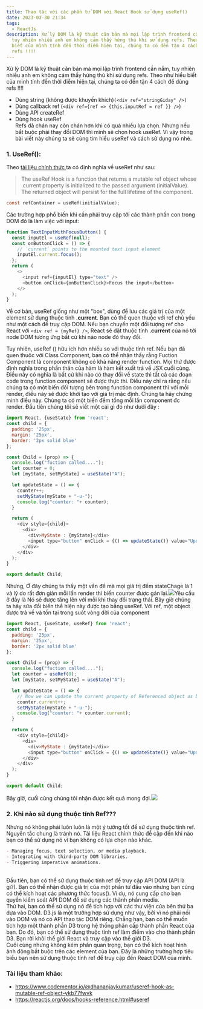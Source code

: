 ```yaml
---
title: Thao tác với các phần tử DOM với React Hook sử dụng useRef()
date: 2023-03-30 21:34
tags:
  - ReactJs
description: Xử lý DOM là kỹ thuật căn bản mà mọi lập trình frontend cần nắm,
  tuy nhiên nhiều anh em không cảm thấy hứng thú khi sử dụng refs. Theo như hiểu
  biết của mình tính đến thời điểm hiện tại, chúng ta có đến tận 4 cách để dùng
  refs !!!!
---
```



Xử lý DOM là kỹ thuật căn bản mà mọi lập trình frontend cần nắm, tuy nhiên nhiều anh em không cảm thấy hứng thú khi sử dụng refs. Theo như hiểu biết của mình tính đến thời điểm hiện tại, chúng ta có đến tận 4 cách để dùng refs !!!!

* Dùng string (không được khuyến khích)`(<div ref="stringGiday" />)`
* Dùng callback ref (`<div ref={ref => {this.inputRef = ref }} />`)
* Dùng API createRef
* Dùng hook useRef\
  Refs đã chán nay còn chán hơn khi có quá nhiều lựa chọn. Nhưng nếu bắt buộc phải thay đổi DOM thì mình sẽ chọn hook useRef. Vì vậy trong bài viết này chúng ta sẽ cùng tìm hiểu useRef và cách sử dụng nó nhé.

### 1. UseRef():

Theo [tài liệu chính thức ](https://reactjs.org/docs/hooks-reference.html#useref)ta có định nghĩa về useRef như sau:

> The useRef Hook is a function that returns a mutable ref object whose .current property is initialized to the passed argument (initialValue). The returned object will persist for the full lifetime of the component.

```objectivec
const refContainer = useRef(initialValue);

```

Các trường hợp phổ biến khi cần phải truy cập tới các thành phần con trong DOM đó là làm việc với input:

```javascript
function TextInputWithFocusButton() {
  const inputEl = useRef(null);
  const onButtonClick = () => {
    // `current` points to the mounted text input element
    inputEl.current.focus();
  };
  return (
    <>
      <input ref={inputEl} type="text" />
      <button onClick={onButtonClick}>Focus the input</button>
    </>
  );
}

```

Về cơ bản, useRef giống như một "box", dùng để lưu các giá trị của một element sử dụng thuộc tính **.current**. Bạn có thể quen thuộc với ref chủ yếu như một cách để truy cập DOM. Nếu bạn chuyển một đối tượng ref cho React với `<div ref = {myRef} />`, React sẽ đặt thuộc tính **.current** của nó tới node DOM tương ứng bất cứ khi nào node đó thay đổi.

Tuy nhiên, useRef () hữu ích hơn nhiều so với thuộc tính ref. Nếu bạn đã quen thuộc với Class Component, bạn có thể nhận thấy rằng Fuction Component là component không có khả năng render function. Mọi thứ được định nghĩa trong phần thân của hàm là hàm kết xuất trả về JSX cuối cùng. Điều này có nghĩa là bất cứ khi nào có thay đổi về state thì tất cả các đoạn code trong function component sẽ được thực thi. Điều này chỉ ra rằng nếu chúng ta có một biến đối tượng bên trong function component thì với mỗi render, điều này sẽ được khởi tạo với giá trị mặc định. Chúng ta hãy chứng minh điều này. Chúng ta có một biến đếm tổng mỗi lần component đc render. Đầu tiên chúng tôi sẽ viết một cái gì đó như dưới đây :

```javascript
import React, {useState} from 'react';
const child = {
  padding: '25px',
  margin: '25px',
  border: '2px solid blue'
};

const Child = (prop) => {
  console.log("fuction called....");
  let counter = 0;
  let [myState, setMyState] = useState("A");

  let updateState = () => {
    counter++;
    setMyState(myState + "-u-");
    console.log("counter: "+ counter);
  }

  return (
    <div style={child}>
      <div>
        <div>MyState : {myState}</div>
        <input type="button" onClick = {() => updateState()} value="Update State"></input>
      </div>
    </div>
  );
}

export default Child;

```

Nhưng, Ở đây chúng ta thấy một vấn đề mà mọi giá trị đếm stateChage là 1 và lý do rất đơn giản mỗi lần render thì biến counter được gán lại.![](https://images.viblo.asia/a7b59a54-16d4-4e77-a157-3f0fe3050a27.png)Yêu cầu ở đây là Nó sẽ được tăng lên với mỗi khi thay đổi trạng thái. Bây giờ chúng ta hãy sửa đổi biến thể hiện này được tạo bằng useRef. Với ref, một object được trả về và tồn tại trong suốt vòng đời của component

```javascript
import React, {useState, useRef} from 'react';
const child = {
  padding: '25px',
  margin: '25px',
  border: '2px solid blue'
};

const Child = (prop) => {
  console.log("fuction called....");
  let counter = useRef(0);
  let [myState, setMyState] = useState("A");

  let updateState = () => {
    // Now we can update the current property of Referenced object as below.
    counter.current++;
    setMyState(myState + "-u-");
    console.log("counter: "+ counter.current);
  }

  return (
    <div style={child}>
      <div>
        <div>MyState : {myState}</div>
        <input type="button" onClick = {() => updateState()} value="Update State"></input>
      </div>
    </div>
  );
}

export default Child;

```

Bây giờ, cuối cùng chúng tôi nhận được kết quả mong đợi.![](https://images.viblo.asia/c4072516-88db-4cc2-9129-7e9d12505334.png)

### 2. Khi nào sử dụng thuộc tính Ref???

Nhưng nó không phải luôn luôn là một ý tưởng tốt để sử dụng thuộc tính ref. Nguyên tắc chung là tránh nó. Tài liệu React chính thức đề cập đến khi nào bạn có thể sử dụng nó vì bạn không có lựa chọn nào khác.

```markdown
- Managing focus, text selection, or media playback.
- Integrating with third-party DOM libraries.
- Triggering imperative animations.

```

\
Đầu tiên, bạn có thể sử dụng thuộc tính ref để truy cập API DOM (API là gì?). Bạn có thể nhận được giá trị của một phần tử đầu vào nhưng bạn cũng có thể kích hoạt các phương thức focus(). Ví dụ, nó cung cấp cho bạn quyền kiểm soát API DOM để sử dụng các thành phần media.\
Thứ hai, bạn có thể sử dụng nó để tích hợp với các thư viện của bên thứ ba dựa vào DOM. D3.js là một trường hợp sử dụng như vậy, bởi vì nó phải nối vào DOM và nó có API thao tác DOM riêng. Chẳng hạn, bạn có thể muốn tích hợp một thành phần D3 trong hệ thống phân cấp thành phần React của bạn. Do đó, bạn có thể sử dụng thuộc tính ref làm điểm vào cho thành phần D3. Bạn rời khỏi thế giới React và truy cập vào thế giới D3.\
Cuối cùng nhưng không kém phần quan trọng, bạn có thể kích hoạt hình ảnh động bắt buộc trên các element của bạn. Đây là những trường hợp tiêu biểu bạn nên sử dụng thuộc tính ref để truy cập đến React DOM của mình.

### Tài liệu tham khảo:

* <https://www.codementor.io/@dhananjaykumar/useref-hook-as-mutable-ref-object-ykb77fwvk>
* <https://reactjs.org/docs/hooks-reference.html#useref>